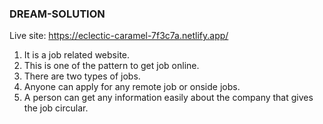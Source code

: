 ### DREAM-SOLUTION

Live site: https://eclectic-caramel-7f3c7a.netlify.app/

1. It is a job related website.
2. This is one of the pattern to get job online.
3. There are two types of jobs.
4. Anyone can apply for any remote job or onside jobs.
5. A person can get any information easily about the company that gives the job circular.
